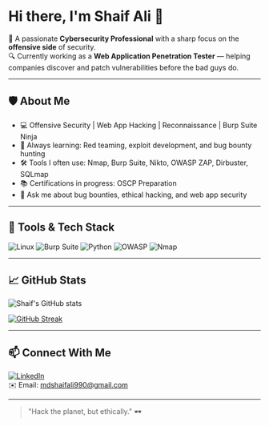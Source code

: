 # Hi there, I'm Shaif Ali 👋

🎯 A passionate **Cybersecurity Professional** with a sharp focus on the **offensive side** of security.  
🔍 Currently working as a **Web Application Penetration Tester** — helping companies discover and patch vulnerabilities before the bad guys do.

---

## 🛡️ About Me

- 💻 Offensive Security | Web App Hacking | Reconnaissance | Burp Suite Ninja
- 🧠 Always learning: Red teaming, exploit development, and bug bounty hunting
- 🛠️ Tools I often use: Nmap, Burp Suite, Nikto, OWASP ZAP, Dirbuster, SQLmap
- 📚 Certifications in progress: OSCP Preparation
- 💬 Ask me about bug bounties, ethical hacking, and web app security

---

## 🧰 Tools & Tech Stack

![Linux](https://img.shields.io/badge/Linux-000?style=for-the-badge&logo=linux)
![Burp Suite](https://img.shields.io/badge/Burp_Suite-orange?style=for-the-badge&logo=burpsuite&logoColor=white)
![Python](https://img.shields.io/badge/Python-3670A0?style=for-the-badge&logo=python&logoColor=ffdd54)
![OWASP](https://img.shields.io/badge/OWASP-000?style=for-the-badge&logo=owasp)
![Nmap](https://img.shields.io/badge/Nmap-000000?style=for-the-badge&logo=data:image/svg+xml;base64,...)

---

## 📈 GitHub Stats

![Shaif's GitHub stats](https://github-readme-stats.vercel.app/api?username=shaifali&show_icons=true&theme=radical)

[![GitHub Streak](https://streak-stats.demolab.com?user=shaifali&theme=radical&border_radius=4.5)](https://git.io/streak-stats)

---

## 📫 Connect With Me

[![LinkedIn](https://img.shields.io/badge/-LinkedIn-0077B5?style=for-the-badge&logo=linkedin&logoColor=white)](https://linkedin.com/in/shaifsec)  
✉️ Email: mdshaifali990@gmail.com  

---

> "Hack the planet, but ethically." 🕶️
